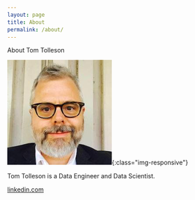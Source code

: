```yaml
---
layout: page
title: About
permalink: /about/
---
```

About Tom Tolleson

![Tom Tolleson](/tom.jpg){:class="img-responsive"}

Tom Tolleson is a Data Engineer and Data Scientist.


[linkedin.com](https://www.linkedin.com/in/tomtolleson/)
